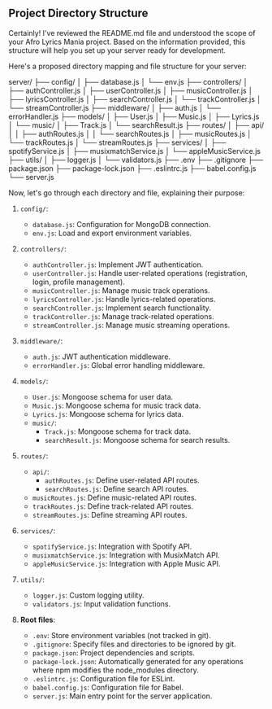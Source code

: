## Project Directory Structure

Certainly! I've reviewed the README.md file and understood the scope of your Afro Lyrics Mania project. Based on the information provided, this structure will help you set up your server ready for development.

Here's a proposed directory mapping and file structure for your server:

server/
├── config/
│   ├── database.js
│   └── env.js
├── controllers/
│   ├── authController.js
│   ├── userController.js
│   ├── musicController.js
│   ├── lyricsController.js
│   ├── searchController.js
│   └── trackController.js
│   └── streamController.js
├── middleware/
│   ├── auth.js
│   └── errorHandler.js
├── models/
│   ├── User.js
│   ├── Music.js
│   ├── Lyrics.js
│   └── music/
│       ├── Track.js
│       └── searchResult.js
├── routes/
│   ├── api/
│   │   ├── authRoutes.js
│   │   └── searchRoutes.js
│   ├── musicRoutes.js
│   └── trackRoutes.js
│   └── streamRoutes.js
├── services/
│   ├── spotifyService.js
│   ├── musixmatchService.js
│   └── appleMusicService.js
├── utils/
│   ├── logger.js
│   └── validators.js
├── .env
├── .gitignore
├── package.json
├── package-lock.json
├── .eslintrc.js
├── babel.config.js
└── server.js

Now, let's go through each directory and file, explaining their purpose:

1. `config/`:
    - `database.js`: Configuration for MongoDB connection.
    - `env.js`: Load and export environment variables.

2. `controllers/`:
    - `authController.js`: Implement JWT authentication.
    - `userController.js`: Handle user-related operations (registration, login, profile management).
    - `musicController.js`: Manage music track operations.
    - `lyricsController.js`: Handle lyrics-related operations.
    - `searchController.js`: Implement search functionality.
    - `trackController.js`: Manage track-related operations.
    - `streamController.js`: Manage music streaming operations.

3. `middleware/`:
    - `auth.js`: JWT authentication middleware.
    - `errorHandler.js`: Global error handling middleware.

4. `models/`:
    - `User.js`: Mongoose schema for user data.
    - `Music.js`: Mongoose schema for music track data.
    - `Lyrics.js`: Mongoose schema for lyrics data.
    - `music/`:
        - `Track.js`: Mongoose schema for track data.
        - `searchResult.js`: Mongoose schema for search results.

5. `routes/`:
    - `api/`:
        - `authRoutes.js`: Define user-related API routes.
        - `searchRoutes.js`: Define search API routes.
    - `musicRoutes.js`: Define music-related API routes.
    - `trackRoutes.js`: Define track-related API routes.
    - `streamRoutes.js`: Define streaming API routes.

6. `services/`:
    - `spotifyService.js`: Integration with Spotify API.
    - `musixmatchService.js`: Integration with MusixMatch API.
    - `appleMusicService.js`: Integration with Apple Music API.

7. `utils/`:
    - `logger.js`: Custom logging utility.
    - `validators.js`: Input validation functions.

8. **Root files**:
    - `.env`: Store environment variables (not tracked in git).
    - `.gitignore`: Specify files and directories to be ignored by git.
    - `package.json`: Project dependencies and scripts.
    - `package-lock.json`: Automatically generated for any operations where npm modifies the node_modules directory.
    - `.eslintrc.js`: Configuration file for ESLint.
    - `babel.config.js`: Configuration file for Babel.
    - `server.js`: Main entry point for the server application.

